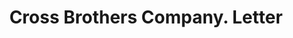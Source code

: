 ---
doi: 10.7916/D8D80PKD
date_other: unknown
date_other_textual: unknown
form: correspondence
genre:
- Letters (correspondence)
name:
- Cross Brothers Company
object_in_context_url: https://biggert.cul.columbia.edu/items/view/ave_biggert_01596
subject_hierarchical_geographic:
- Northfield, Vermont, United States
subject_name:
- Cross Brothers Company
title: Cross Brothers Company. Letter
sort_title: Cross Brothers Company. Letter
call_number: ave_biggert_01596
coordinates:
- 44.14111111111111,-72.66444444444446
pid: ave_biggert_01596
identifiers: ave_biggert_01596
thumbnail: https://derivativo-1.library.columbia.edu/iiif/2/ldpd:343902/full/!256,256/0/native.jpg
permalink: "/items/ave_biggert_01596/"
layout: iiif-image-page
---